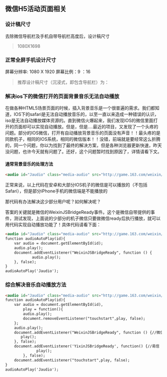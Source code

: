 ## 微信H5活动页面相关

### 设计稿尺寸

去除微信导航栏及手机自带导航栏高度后，设计稿尺寸
> 1080X1698


### 正常全屏手机设计尺寸

屏幕分辨率: 1080 X 1920
屏幕比例：9 ：16

> 推荐设计稿尺寸（沉浸式，即包含导航栏）为：


### 解决ios下的微信打开的页面背景音乐无法自动播放

在做各种HTML5场景页面的时候，插入背景音乐是一个很普遍的需求。我们都知道，IOS下的safari是无法自动播放音乐的，以至一直以来造成一种错误的认识，iso是无法自动播放媒体资源的。直到微信火爆起来，我们发现IOS的微信里面打开的页面却可以实现自动播放。但是，但是....最近的项目，又发现了一个头疼的问题。部分的IOS微信，打开有自动播放背景音乐的页面没有声音！！最头疼的是同款机子，相同的IOS系统，相同的微信版本！！没错，前端就是要经常这么折腾的，同一个问题，你以为找到了最终的解决方案，但是各种浏览器更新快速，昨天没问题，也许今天就有问题了。还好，这个问题暂时找到原因了，详情请看下文。

#### 通常背景音乐的处理方法

```html
<audio id="Jaudio" class="media-audio" src="http://game.163.com/weixin/gfxm3_gc/images/bg.mp3" autoplay preload loop="loop"></audio >
```
正常来说，以上代码在安卓和大部分IOS机子的微信是可以播放的（不包括Safari），但是部分iPhone手机的微信端是不能播放的

那代码有办法解决这少部分用户呢？如何解决呢？

答案的关键就是微信的WeixinJSBridgeReady事件。这个是微信自带提供的事件，测试发现，上面说的少部分的机子微信只要做微信ready后执行播放，就可以用代码实现自动播放功能了！具体代码请看下面：

```html
<audio id="Jaudio" class="media-audio" src="http://game.163.com/weixin/gfxm3_gc/images/bg.mp3" preload loop="loop"></audio >
function audioAutoPlay(id){
    var audio = document.getElementById(id);
    audio.play();
    document.addEventListener("WeixinJSBridgeReady", function () {
            audio.play();
    }, false);
}
audioAutoPlay('Jaudio');
```

### 综合解决音乐自动播放方法

```html
<audio id="Jaudio" class="media-audio" src="http://game.163.com/weixin/gfxm3_gc/images/bg.mp3" preload loop="loop"></audio >
function audioAutoPlay(id){
    var audio = document.getElementById(id),
        play = function(){
        audio.play();
        document.removeEventListener("touchstart",play, false);
    };
    audio.play();
    document.addEventListener("WeixinJSBridgeReady", function () {//微信
       play();
    }, false);
    document.addEventListener('YixinJSBridgeReady', function() {//易信
              play();
        }, false);
    document.addEventListener("touchstart",play, false);
}
audioAutoPlay('Jaudio');
```